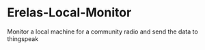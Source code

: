 # Erelas-Local-Monitor
Monitor a local machine for a community radio and send the data to thingspeak
